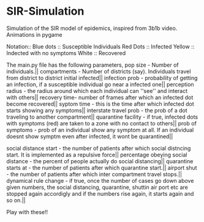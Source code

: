 # SIR-Simulation
Simulation of the SIR model of epidemics, inspired from 3b1b video. Animations in pygame

Notation::
Blue dots :: Susceptible Individuals
Red Dots :: Infected
Yellow :: Indected with no symptoms
White :: Recovered

The main.py file has the following parameters,
pop size - Number of individuals.||
compartments - Number of districts (say). Individuals travel from district to district
initial infected||
infection prob - probability of getting an infection, if a susceptible individual go near a infected one||
perception radius - the radius around which each individual can ''see'' and interact with others||
recovery time- number of frames after which an infected dot become recovered||
syptom time - this is the time after which infected dot starts showing any symptoms||
interstate travel prob - the prob of a dot traveling to another compartment||
quarantine facility - if true, infected dots with symptoms (red) are taken to a zone with no contact to others||
prob of symptoms - prob of an individual show any symptom at all. If an individual doesnt show symptm even after infected, it wont be quarantined||

social distance start - the number of patients after which social distncing start. It is implemented as a repulsive force||
percentage obeying social distance - the percent of people actually do social distancing||
quarantine starts at - the number of patients after which quarantine start.||
airport shut - the number of patients after which inter compartment travel stops.||
dynamical rule change - if true, once the number of cases go down above given numbers, the social distancing, quarantine, shuttin air port etc are stopped again accordigly and if the numbers rise again, it starts again and so on.||

Play with these!!
